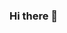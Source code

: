 ### Hi there 👋

<!--
**scottmm374/scottmm374** is a ✨ _special_ ✨ repository because its `README.md` (this file) appears on your GitHub profile.

### Hi there 👋 
### This is Michelle Scott!

[![Github](https://img.shields.io/badge/-Github-000?style=flat&logo=Github&logoColor=white)](https://github.com/scottmm374)
[![Linkedin](https://img.shields.io/badge/-LinkedIn-blue?style=flat&logo=Linkedin&logoColor=white)](https://www.linkedin.com/in/scottmm374/)
[![Gmail](https://img.shields.io/badge/-Gmail-c14438?style=flat&logo=Gmail&logoColor=white)](mailto:scottmm374@gmail.com)

Welcome to my Github page! I am Michelle and I have completed Full Stack Web Development at Lambda School. 

<img align="right" alt="img" src="https://github.com/scottmm374/scottmm374/blob/master/cover_image.jpg" width="50%" height="auto" />


#### 🌱 Things I am currently working on: 
- 
- 
- 

#### Things I am challenging myself with:


#### :computer: Programming languages and tools: 
<p>
	<img width="50%" align="right" src="https://github-readme-stats.vercel.app/api?username=scottmm374&show_icons=true&hide_border=true" />

<code><img width="10%" src="https://www.vectorlogo.zone/logos/java/java-ar21.svg"></code>
<code><img width="10%" src="https://www.vectorlogo.zone/logos/python/python-ar21.svg"></code>
<code><img width="8%" src="https://www.vectorlogo.zone/logos/r-project/r-project-icon.svg"></code>
<br />
<code><img width="10%" src="https://www.vectorlogo.zone/logos/pocoo_flask/pocoo_flask-ar21.svg"></code>
<code><img width="10%" src="https://www.vectorlogo.zone/logos/mysql/mysql-ar21.svg"></code>
<code><img width="10%" src="https://www.vectorlogo.zone/logos/mongodb/mongodb-ar21.svg"></code>
<br />
<code><img width="10%" src="https://www.vectorlogo.zone/logos/apache_spark/apache_spark-ar21.svg"></code>
<code><img width="10%" src="https://www.vectorlogo.zone/logos/apache_hadoop/apache_hadoop-ar21.svg"></code>
<code><img width="10%" src="https://www.vectorlogo.zone/logos/git-scm/git-scm-ar21.svg"></code>
</p>

<sub>Credits to: <br/>[IreneHerrerart](https://www.artstation.com/ireneherrera) for the wonderfull [picture](https://github.com/FernandoRoldan93/FernandoRoldan93/blob/master/cover_image.jpg)</sub>

Here are some ideas to get you started:

- 🔭 I’m currently working on ...
- 🌱 I’m currently learning ...
- 👯 I’m looking to collaborate on ...
- 🤔 I’m looking for help with ...
- 💬 Ask me about ...
- 📫 How to reach me: ...
- 😄 Pronouns: ...
- ⚡ Fun fact: ...
-->
